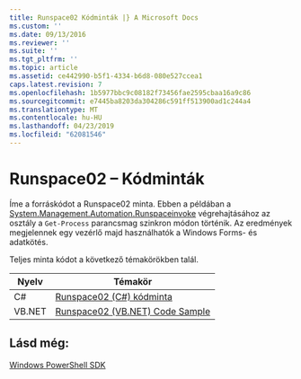 ```yaml
---
title: Runspace02 Kódminták |} A Microsoft Docs
ms.custom: ''
ms.date: 09/13/2016
ms.reviewer: ''
ms.suite: ''
ms.tgt_pltfrm: ''
ms.topic: article
ms.assetid: ce442990-b5f1-4334-b6d8-080e527ccea1
caps.latest.revision: 7
ms.openlocfilehash: 1b5977bbc9c08182f73456fae2595cbaa16a9c86
ms.sourcegitcommit: e7445ba8203da304286c591ff513900ad1c244a4
ms.translationtype: MT
ms.contentlocale: hu-HU
ms.lasthandoff: 04/23/2019
ms.locfileid: "62081546"
---
```

# <a name="runspace02-code-samples"></a>Runspace02 – Kódminták

Íme a forráskódot a Runspace02 minta. Ebben a példában a [System.Management.Automation.Runspaceinvoke](/dotnet/api/System.Management.Automation.RunspaceInvoke) végrehajtásához az osztály a `Get-Process` parancsmag szinkron módon történik. Az eredmények megjelennek egy vezérlő majd használhatók a Windows Forms- és adatkötés.

Teljes minta kódot a következő témakörökben talál.

|Nyelv|Témakör|
|--------------|-----------|
|C#|[Runspace02 (C#) kódminta](./runspace02-csharp-code-sample.md)|
|VB.NET|[Runspace02 (VB.NET) Code Sample](./runspace02-vb-net-code-sample.md)|

## <a name="see-also"></a>Lásd még:

[Windows PowerShell SDK](../windows-powershell-reference.md)